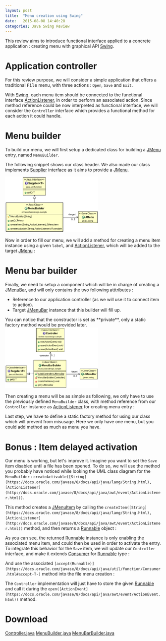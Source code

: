 ```yaml
---
layout: post
title:  "Menu creation using Swing"
date:   2015-08-08 14:40:28
categories: Java Swing Review
---
```


This review aims to introduce functional interface applied to a concrete application : creating menu with graphical API [Swing](https://docs.oracle.com/javase/tutorial/uiswing/).

# Application controller

For this review purpose, we will consider a simple application that offers a traditional <tt>File</tt> menu, with three actions : ``Open``, ``Save`` and ``Exit``.

With [Swing](https://docs.oracle.com/javase/tutorial/uiswing/), each menu item should be connected to the functional interface [ActionListener](http://docs.oracle.com/javase/8/docs/api/java/awt/event/ActionListener.html), in order to perform an associated action. Since method reference could be now interpreted as functional interface, we will consider the ``Controller`` interface which provides a functional method for each action it could handle.

<script src="https://gist.github.com/Faylixe/0e8a9f92d0791c3a7777.js"></script>

# Menu builder

To build our menu, we will first setup a dedicated class for building a [JMenu](http://docs.oracle.com/javase/8/docs/api/javax/swing/JMenu.html) entry, named ``MenuBuilder``.

The following snippet shows our class header. We also made our class implements [Supplier](https://docs.oracle.com/javase/8/docs/api/java/util/function/Supplier.html) interface as it aims to provide a  [JMenu](http://docs.oracle.com/javase/8/docs/api/javax/swing/JMenu.html).

<a href="/images/review/menu-creation-using-swing/menubuilder.png">
<img src="/images/review/menu-creation-using-swing/menubuilder.png" class="img-responsive img-thumbnail" style="max-width: 300px;" /></a>

<script src="https://gist.github.com/Faylixe/b4bc013cb81cefeec83e.js"></script>

Now in order to fill our menu, we will add a method for creating a menu item instance using a given ``label``, and [ActionListener](http://docs.oracle.com/javase/8/docs/api/java/awt/event/ActionListener.html), which will be added to the target [JMenu](http://docs.oracle.com/javase/8/docs/api/javax/swing/JMenu.html) :

<script src="https://gist.github.com/Faylixe/4ed4f4f776afb9734066.js"></script>

# Menu bar builder

Finally, we need to setup a component which will be in charge of creating a [JMenuBar](http://docs.oracle.com/javase/8/docs/api/javax/swing/JMenuBar.html), and will only contains the two following atttributes :

* Reference to our application controller (as we will use it to connect item to action).</li>
* Target [JMenuBar](http://docs.oracle.com/javase/8/docs/api/javax/swing/JMenuBar.html) instance that this builder will fill up.

<div class="alert alert-info">You can notice that the constructor is set as **private**, only a static factory method would be provided later.</div>
</div>

<a href="/images/review/menu-creation-using-swing/menubarbuilder.png">
<img src="/images/review/menu-creation-using-swing/menubarbuilder.png" class="img-responsive img-thumbnail" style="max-width: 300px;" /></a>

Then creating a menu will be as simple as following, we only have to use the previously defined ``MenuBuilder`` class, with method reference from our ``Controller`` instance as [ActionListener](http://docs.oracle.com/javase/8/docs/api/java/awt/event/ActionListener.html) for creating menu entry :

<script src="https://gist.github.com/Faylixe/9f70951e3501b3d4d960.js"></script>

Last step, we have to define a static factory method for using our class which will prevent from misusage. Here we only have one menu, but you could add method as much as menu you have.

<script src="https://gist.github.com/Faylixe/88ca1f0082ef24f29a13.js"></script>

# Bonus : Item delayed activation

Our menu is working, but let's improve it. Imagine you want to set the ``Save`` item disabled until a file has been opened. To do so, we will use the method you probably have noticed while looking the UML class diagram for the ``MenuBuilder`` : ``createActivable([String](https://docs.oracle.com/javase/8/docs/api/java/lang/String.html), [ActionListener](http://docs.oracle.com/javase/8/docs/api/java/awt/event/ActionListener.html))``.

This method creates a [JMenuItem](http://docs.oracle.com/javase/8/docs/api/javax/swing/JMenuItem.html) by calling the ``createItem([String](https://docs.oracle.com/javase/8/docs/api/java/lang/String.html), [ActionListener](http://docs.oracle.com/javase/8/docs/api/java/awt/event/ActionListener.html))`` method, and then returns a [Runnable](https://docs.oracle.com/javase/8/docs/api/java/lang/Runnable.html) object :

<script src="https://gist.github.com/Faylixe/4f823121e559bbb2e12c.js"></script>

As you can see, the returned [Runnable](https://docs.oracle.com/javase/8/docs/api/java/lang/Runnable.html) instance is only enabling the associated menu item, and could then be used in order to activate the entry. To integrate this behavior for the ``Save`` item, we will update our ``Controller`` interface, and make it extends [Consumer](https://docs.oracle.com/javase/8/docs/api/java/util/function/Consumer.html) for [Runnable](https://docs.oracle.com/javase/8/docs/api/java/lang/Runnable.html) type :

<script src="https://gist.github.com/Faylixe/adb10f84b0b5dd85bbd2.js"></script>

And use the associated ``[accept(Runnable)](https://docs.oracle.com/javase/8/docs/api/java/util/function/Consumer.html#accept-T-)`` method into the file menu creation :

<script src="https://gist.github.com/Faylixe/1903c2249384d048bfbf.js"></script>

The ``Controller`` implementation will just have to store the given [Runnable](https://docs.oracle.com/javase/8/docs/api/java/lang/Runnable.html) and call it during the ``open([ActionEvent](https://docs.oracle.com/javase/8/docs/api/java/awt/event/ActionEvent.html))`` method.

# Download

<span class="glyphicon glyphicon-download-alt" aria-hidden="true"></span> [Controller.java](/download/snippet/menu-creation-with-swing/Controller.java)
<span class="glyphicon glyphicon-download-alt" aria-hidden="true"></span>[MenuBuilder.java](/download/snippet/menu-creation-with-swing/MenuBuilder.java)
<span class="glyphicon glyphicon-download-alt" aria-hidden="true"></span> [MenuBarBuilder.java](/download/snippet/menu-creation-with-swing/MenuBarBuilder.java)
